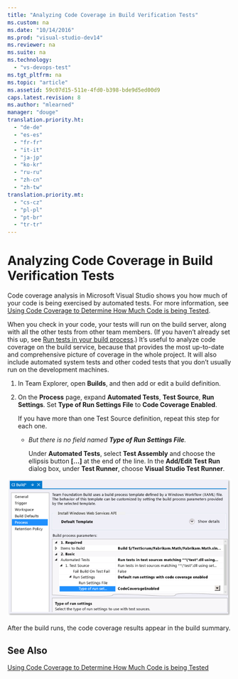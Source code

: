 ```yaml
---
title: "Analyzing Code Coverage in Build Verification Tests"
ms.custom: na
ms.date: "10/14/2016"
ms.prod: "visual-studio-dev14"
ms.reviewer: na
ms.suite: na
ms.technology: 
  - "vs-devops-test"
ms.tgt_pltfrm: na
ms.topic: "article"
ms.assetid: 59c07d15-511e-4fd0-b398-bde9d5ed00d9
caps.latest.revision: 8
ms.author: "mlearned"
manager: "douge"
translation.priority.ht: 
  - "de-de"
  - "es-es"
  - "fr-fr"
  - "it-it"
  - "ja-jp"
  - "ko-kr"
  - "ru-ru"
  - "zh-cn"
  - "zh-tw"
translation.priority.mt: 
  - "cs-cz"
  - "pl-pl"
  - "pt-br"
  - "tr-tr"
---
```

# Analyzing Code Coverage in Build Verification Tests
Code coverage analysis in Microsoft Visual Studio shows you how much of your code is being exercised by automated tests. For more information, see [Using Code Coverage to Determine How Much Code is being Tested](../codequality/using-code-coverage-to-determine-how-much-code-is-being-tested.md).  
  
 When you check in your code, your tests will run on the build server, along with all the other tests from other team members. (If you haven’t already set this up, see [Run tests in your build process](../Topic/Run%20tests%20in%20your%20build%20process.md).) It’s useful to analyze code coverage on the build service, because that provides the most up-to-date and comprehensive picture of coverage in the whole project. It will also include automated system tests and other coded tests that you don’t usually run on the development machines.  
  
1.  In Team Explorer, open **Builds**, and then add or edit a build definition.  
  
2.  On the **Process** page, expand **Automated Tests**, **Test Source**, **Run Settings**. Set **Type of Run Settings File** to **Code Coverage Enabled**.  
  
     If you have more than one Test Source definition, repeat this step for each one.  
  
    -   *But there is no field named **Type of Run Settings File**.*  
  
         Under **Automated Tests**, select **Test Assembly** and choose the ellipsis button **[...]** at the end of the line. In the **Add/Edit Test Run** dialog box, under **Test Runner**, choose **Visual Studio Test Runner**.  
  
 ![Setting the build definition for code coverage](../codequality/media/codecoverage-plaincc.png "CodeCoverage-plainCC")  
  
 After the build runs, the code coverage results appear in the build summary.  
  
## See Also  
 [Using Code Coverage to Determine How Much Code is being Tested](../codequality/using-code-coverage-to-determine-how-much-code-is-being-tested.md)